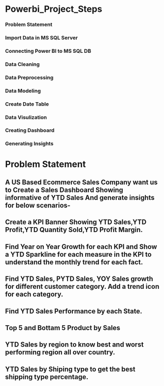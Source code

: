 # Powerbi_Project_Steps
### Problem Statement
### Import Data in MS SQL Server
### Connecting Power BI to MS SQL DB
### Data Cleaning
### Data Preprocessing
### Data Modeling
### Create Date Table
### Data Visulization
### Creating Dashboard
### Generating Insights

# Problem Statement
## A US Based Ecommerce Sales Company want us to Create a Sales Dashboard Showing informative of YTD Sales And generate insights for below scenarios-

## Create a KPI Banner Showing YTD Sales,YTD Profit,YTD Quantity Sold,YTD Profit Margin.
## Find Year on Year Growth for each KPI and Show a YTD Sparkline for each measure in the KPI to understand the monthly trend for each fact.
## Find YTD Sales, PYTD Sales, YOY Sales growth for different customer category. Add a trend icon for each category.
## Find YTD Sales Performance by each State.
## Top 5 and Bottam 5 Product by Sales
## YTD Sales by region to know best and worst performing region all over country.
## YTD Sales by Shiping type to get the best shipping type percentage. 
